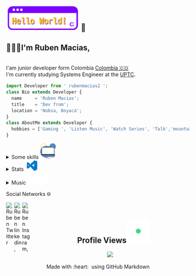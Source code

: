 
## <img alt="wave" src="https://github.com/rubenmacias2/rubenmacias2/blob/main/files/hello-world.gif" width="200">  :wave:<br>
## 👨🏻‍💻I'm Ruben Macias,
<br> I'am junior developer form Colombia [Colombia 🇨🇴](https://www.google.com/maps/place/Colombia/@4,-72z/) 
<br> I'm currently studying Systems Engineer at the [UPTC](http://www.uptc.edu.co/).

```js
import Developer from ' rubenmacias2 ';
class Bio extends Developer {
  name     = 'Ruben Macias';
  title    = 'Dev from';
  location = 'Nobsa, Boyacá';
}
class AboutMe extends Developer {
  hobbies = ['Gaming ', 'Listen Music', 'Watch Series', 'Talk','mountain Bike']; 
}
```

<details>
<summary>Some skills <img alt="wave" src="https://github.com/rubenmacias2/rubenmacias2/blob/main/files/pc-dev.gif" width="45"></summary>
<div>	
  <a><img alt="wave" src="https://github.com/rubenmacias2/rubenmacias2/blob/main/files/html5.gif" width="60"></a>
  <a><img alt="wave" src="https://github.com/rubenmacias2/rubenmacias2/blob/main/files/css.gif" width="60"></a>
  <a><img alt="wave" src="https://github.com/rubenmacias2/rubenmacias2/blob/main/files/js.gif" width="60"></a>
  <a><img alt="wave" src="https://github.com/rubenmacias2/rubenmacias2/blob/main/files/node.gif" width="60"></a>
  <a><img alt="wave" src="https://github.com/rubenmacias2/rubenmacias2/blob/main/files/bootstrap.gif" width="60"></a>
  <a><img alt="wave" src="https://github.com/rubenmacias2/rubenmacias2/blob/main/files/java.gif" width="60"></a>
  <a><img alt="wave" src="https://github.com/rubenmacias2/rubenmacias2/blob/main/files/sql.gif" width="80"></a>
  <a><img alt="wave" src="https://github.com/rubenmacias2/rubenmacias2/blob/main/files/mongo.gif" width="100"></a>
  <a><img alt="wave" src="https://github.com/rubenmacias2/rubenmacias2/blob/main/files/git.gif" width="70"></a>
	
  <br>
<div/>
</details>	

<details>
<summary>  Stats &nbsp;<img alt="wave" src="https://github.com/rubenmacias2/rubenmacias2/blob/main/files/visual.gif" width="30">&nbsp;&nbsp;&nbsp;</summary>

![Ruben github stats](https://github-readme-stats.vercel.app/api?username=rubenmacias2&show_icons=true&title_color=fff&icon_color=79ff97&text_color=9f9f9f&bg_color=151515)
[![Top Langs](https://github-readme-stats.vercel.app/api/top-langs/?username=rubenmacias2&layout=compact&title_color=fff&icon_color=79ff97&text_color=9f9f9f&bg_color=151515)](https://github.com/anuraghazra/github-readme-stats)
</details>

	
<details>
<summary>Music <a><img alt="wave" src="https://github.com/rubenmacias2/rubenmacias2/blob/main/files/note-music.gif" width="60"></a>&nbsp;&nbsp;&nbsp;</summary>


[![spotify-github-profile](https://spotify-github-profile.vercel.app/api/view?uid=12136479795&cover_image=true&theme=novatorem)](https://spotify-github-profile.vercel.app/api/view?uid=12136479795&redirect=true)
</details>
	
Social Networks 🌐 
<div>
<a href="https:https://twitter.com/rubenmacias2">
  <img align="left" alt="Ruben Twitter" width="22px" src="https://user-images.githubusercontent.com/57324758/109565746-e9c88f00-7ab0-11eb-8a59-3599ca53d8c0.png" />
</a>

<a href="https://www.linkedin.com/in/ruben-macias-socha-205111205/">
  <img align="left" alt="Ruben linkedin," width="22px" src="https://user-images.githubusercontent.com/57324758/109566122-6ce9e500-7ab1-11eb-859c-718023da8360.png" />
</a>

<a href="https://www.instagram.com/rubenmaciash/">
  <img align="left" alt="Ruben Instagram," width="22px" src="https://user-images.githubusercontent.com/57324758/109564522-2e532b00-7aaf-11eb-9bc6-ba77f6fc5963.png" />
</a>
</div><br>
	
<div align="center">	
 <h2>&nbsp;&nbsp;&nbsp;&nbsp;Profile Views<img src="https://github.com/rubenmacias2/rubenmacias2/blob/main/files/love.gif" width="65" ></h2>
    <img src="https://profile-counter.glitch.me/rubenmacias2/count.svg" />
</div>
<p align="center">
  Made with :heart: &nbsp;using GitHub Markdown
</p>
	

